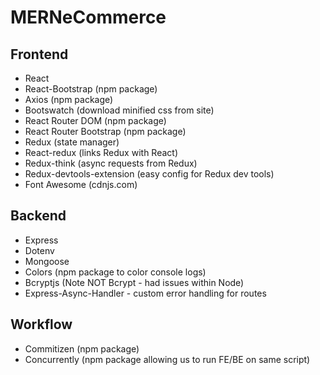 # MERNeCommerce

## Frontend

- React
- React-Bootstrap (npm package)
- Axios (npm package)
- Bootswatch (download minified css from site)
- React Router DOM (npm package)
- React Router Bootstrap (npm package)
- Redux (state manager)
- React-redux (links Redux with React)
- Redux-think (async requests from Redux)
- Redux-devtools-extension (easy config for Redux dev tools)
- Font Awesome (cdnjs.com)

## Backend

- Express
- Dotenv
- Mongoose
- Colors (npm package to color console logs)
- Bcryptjs (Note NOT Bcrypt - had issues within Node)
- Express-Async-Handler - custom error handling for routes

## Workflow

- Commitizen (npm package)
- Concurrently (npm package allowing us to run FE/BE on same script) 
